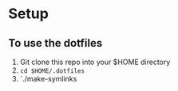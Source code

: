 # Setup

## To use the dotfiles

1. Git clone this repo into your $HOME directory
2. `cd $HOME/.dotfiles`
3. `./make-symlinks
